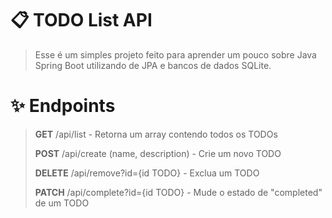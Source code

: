 # 📋 TODO List API
> Esse é um simples projeto feito para aprender um pouco sobre Java Spring Boot utilizando de JPA e bancos de dados SQLite.

# ✨ Endpoints
> **GET** /api/list - Retorna um array contendo todos os TODOs
> 
> **POST** /api/create (name, description) - Crie um novo TODO
> 
> **DELETE** /api/remove?id={id TODO} - Exclua um TODO
>
> **PATCH** /api/complete?id={id TODO} - Mude o estado de "completed" de um TODO
